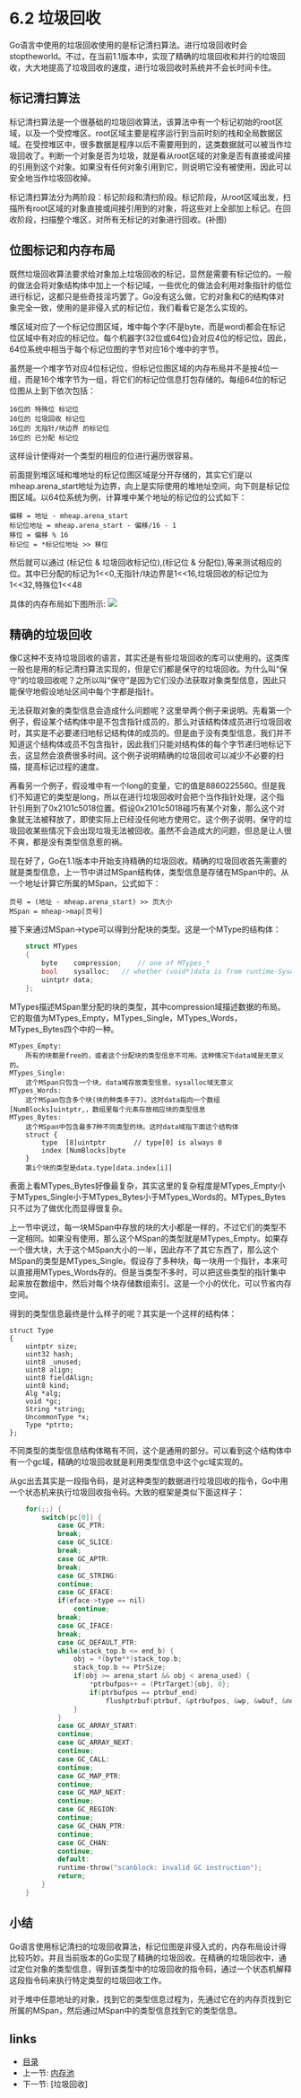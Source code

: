 # 6.2 垃圾回收
 Go语言中使用的垃圾回收使用的是标记清扫算法。进行垃圾回收时会stoptheworld。不过，在当前1.1版本中，实现了精确的垃圾回收和并行的垃圾回收，大大地提高了垃圾回收的速度，进行垃圾回收时系统并不会长时间卡住。

## 标记清扫算法
标记清扫算法是一个很基础的垃圾回收算法，该算法中有一个标记初始的root区域，以及一个受控堆区。root区域主要是程序运行到当前时刻的栈和全局数据区域。在受控堆区中，很多数据是程序以后不需要用到的，这类数据就可以被当作垃圾回收了。判断一个对象是否为垃圾，就是看从root区域的对象是否有直接或间接的引用到这个对象。如果没有任何对象引用到它，则说明它没有被使用，因此可以安全地当作垃圾回收掉。

标记清扫算法分为两阶段：标记阶段和清扫阶段。标记阶段，从root区域出发，扫描所有root区域的对象直接或间接引用到的对象，将这些对上全部加上标记。在回收阶段，扫描整个堆区，对所有无标记的对象进行回收。(补图)

## 位图标记和内存布局
既然垃圾回收算法要求给对象加上垃圾回收的标记，显然是需要有标记位的。一般的做法会将对象结构体中加上一个标记域，一些优化的做法会利用对象指针的低位进行标记，这都只是些奇技淫巧罢了。Go没有这么做，它的对象和C的结构体对象完全一致，使用的是非侵入式的标记位，我们看看它是怎么实现的。

堆区域对应了一个标记位图区域，堆中每个字(不是byte，而是word)都会在标记位区域中有对应的标记位。每个机器字(32位或64位)会对应4位的标记位。因此，64位系统中相当于每个标记位图的字节对应16个堆中的字节。

虽然是一个堆字节对应4位标记位，但标记位图区域的内存布局并不是按4位一组，而是16个堆字节为一组，将它们的标记位信息打包存储的。每组64位的标记位图从上到下依次包括：

	16位的 特殊位 标记位
	16位的 垃圾回收 标记位
	16位的 无指针/块边界 的标记位
	16位的 已分配 标记位

这样设计使得对一个类型的相应的位进行遍历很容易。

前面提到堆区域和堆地址的标记位图区域是分开存储的，其实它们是以mheap.arena_start地址为边界，向上是实际使用的堆地址空间，向下则是标记位图区域。以64位系统为例，计算堆中某个地址的标记位的公式如下：

	偏移 = 地址 - mheap.arena_start
	标记位地址 = mheap.arena_start - 偏移/16 - 1
	移位 = 偏移 % 16
	标记位 = *标记位地址 >> 移位

然后就可以通过 (标记位 & 垃圾回收标记位),(标记位 & 分配位),等来测试相应的位。其中已分配的标记为1<<0,无指针/块边界是1<<16,垃圾回收的标记位为1<<32,特殊位1<<48

具体的内存布局如下图所示:
![](images/6.2.gc_bitmap.jpg?raw=true)

## 精确的垃圾回收
像C这种不支持垃圾回收的语言，其实还是有些垃圾回收的库可以使用的。这类库一般也是用的标记清扫算法实现的，但是它们都是保守的垃圾回收。为什么叫“保守”的垃圾回收呢？之所以叫“保守”是因为它们没办法获取对象类型信息，因此只能保守地假设地址区间中每个字都是指针。

无法获取对象的类型信息会造成什么问题呢？这里举两个例子来说明。先看第一个例子，假设某个结构体中是不包含指针成员的，那么对该结构体成员进行垃圾回收时，其实是不必要递归地标记结构体的成员的。但是由于没有类型信息，我们并不知道这个结构体成员不包含指针，因此我们只能对结构体的每个字节递归地标记下去，这显然会浪费很多时间。这个例子说明精确的垃圾回收可以减少不必要的扫描，提高标记过程的速度。

再看另一个例子，假设堆中有一个long的变量，它的值是8860225560。但是我们不知道它的类型是long，所以在进行垃圾回收时会把个当作指针处理，这个指针引用到了0x2101c5018位置。假设0x2101c5018碰巧有某个对象，那么这个对象就无法被释放了，即使实际上已经没任何地方使用它。这个例子说明，保守的垃圾回收某些情况下会出现垃圾无法被回收。虽然不会造成大的问题，但总是让人很不爽，都是没有类型信息惹的祸。

现在好了，Go在1.1版本中开始支持精确的垃圾回收。精确的垃圾回收首先需要的就是类型信息，上一节中讲过MSpan结构体，类型信息是存储在MSpan中的。从一个地址计算它所属的MSpan，公式如下：

	页号 = (地址 - mheap.arena_start) >> 页大小
	MSpan = mheap->map[页号]

接下来通过MSpan->type可以得到分配块的类型。这是一个MType的结构体：

```C
	struct MTypes
	{
		byte	compression;	// one of MTypes_*
		bool	sysalloc;	// whether (void*)data is from runtime·SysAlloc
		uintptr	data;
	};
```

MTypes描述MSpan里分配的块的类型，其中compression域描述数据的布局。它的取值为MTypes_Empty，MTypes_Single，MTypes_Words，MTypes_Bytes四个中的一种。

	MTypes_Empty:
		所有的块都是free的，或者这个分配块的类型信息不可用。这种情况下data域是无意义的。
	MTypes_Single:
		这个MSpan只包含一个块，data域存放类型信息，sysalloc域无意义
	MTypes_Words:
		这个MSpan包含多个块(块的种类多于7)。这时data指向一个数组[NumBlocks]uintptr,，数组里每个元素存放相应块的类型信息
	MTypes_Bytes:
		这个MSpan中包含最多7种不同类型的块。这时data域指下面这个结构体
		struct {
			type  [8]uintptr       // type[0] is always 0
			index [NumBlocks]byte
		}
		第i个块的类型是data.type[data.index[i]]

表面上看MTypes_Bytes好像最复杂，其实这里的复杂程度是MTypes_Empty小于MTypes_Single小于MTypes_Bytes小于MTypes_Words的。MTypes_Bytes只不过为了做优化而显得很复杂。

上一节中说过，每一块MSpan中存放的块的大小都是一样的，不过它们的类型不一定相同。如果没有使用，那么这个MSpan的类型就是MTypes_Empty。如果存一个很大块，大于这个MSpan大小的一半，因此存不了其它东西了，那么这个MSpan的类型是MTypes_Single。假设存了多种块，每一块用一个指针，本来可以直接用MTypes_Words存的。但是当类型不多时，可以把这些类型的指针集中起来放在数组中，然后对每个块存储数组索引。这是一个小的优化，可以节省内存空间。

得到的类型信息最终是什么样子的呢？其实是一个这样的结构体：

	struct Type
	{
		uintptr size;
		uint32 hash;
		uint8 _unused;
		uint8 align;
		uint8 fieldAlign;
		uint8 kind;
		Alg *alg;
		void *gc;
		String *string;
		UncommonType *x;
		Type *ptrto;
	};

不同类型的类型信息结构体略有不同，这个是通用的部分。可以看到这个结构体中有一个gc域，精确的垃圾回收就是利用类型信息中这个gc域实现的。

从gc出去其实是一段指令码，是对这种类型的数据进行垃圾回收的指令，Go中用一个状态机来执行垃圾回收指令码。大致的框架是类似下面这样子：

```C
	for(;;) {
		switch(pc[0]) {
			case GC_PTR:
			break;
			case GC_SLICE:
			break;
			case GC_APTR:
			break;
			case GC_STRING:
			continue;
			case GC_EFACE:
			if(eface->type == nil)
				continue;
			break;
			case GC_IFACE:
			break;
			case GC_DEFAULT_PTR:
			while(stack_top.b <= end_b) {
				obj = *(byte**)stack_top.b;
				stack_top.b += PtrSize;
				if(obj >= arena_start && obj < arena_used) {
					*ptrbufpos++ = (PtrTarget){obj, 0};
					if(ptrbufpos == ptrbuf_end)
						flushptrbuf(ptrbuf, &ptrbufpos, &wp, &wbuf, &nobj);
				}
			}
			case GC_ARRAY_START:
			continue;
			case GC_ARRAY_NEXT:
			continue;
			case GC_CALL:
			continue;
			case GC_MAP_PTR:
			continue;
			case GC_MAP_NEXT:
			continue;
			case GC_REGION:
			continue;
			case GC_CHAN_PTR:
			continue;
			case GC_CHAN:
			continue;
			default:
			runtime·throw("scanblock: invalid GC instruction");
			return;
		}
	}
```

## 小结

Go语言使用标记清扫的垃圾回收算法，标记位图是非侵入式的，内存布局设计得比较巧妙。并且当前版本的Go实现了精确的垃圾回收。在精确的垃圾回收中，通过定位对象的类型信息，得到该类型中的垃圾回收的指令码，通过一个状态机解释这段指令码来执行特定类型的垃圾回收工作。

对于堆中任意地址的对象，找到它的类型信息过程为，先通过它在的内存页找到它所属的MSpan，然后通过MSpan中的类型信息找到它的类型信息。

## links
 * [目录](<preface.md>)
 * 上一节: [内存池](<06.1.md>)
 * 下一节: [垃圾回收]
